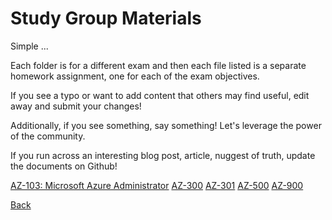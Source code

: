 # Study Group Materials

Simple ...

Each folder is for a different exam and then each file listed is a separate homework assignment, one for each of the exam objectives.

If you see a typo or want to add content that others may find useful, edit away and submit your changes!

Additionally, if you see something, say something! Let's leverage the power of the community.

If you run across an interesting blog post, article, nuggest of truth, update the documents on Github!

[AZ-103: Microsoft Azure Administrator](./AZ-103)
[AZ-300](./AZ-300)
[AZ-301](./AZ-301)
[AZ-500](./AZ-500)
[AZ-900](./AZ-900)


[Back](../)